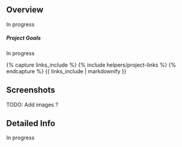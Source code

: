<!---
Gregoire Boiron <gregoire.boiron@gmail.com>
Copyright (c) 2018 Gregoire Boiron  All Rights Reserved.
--->

Overview
--------------------
In progress

##### Project Goals
In progress

{% capture links_include %}
{% include helpers/project-links %}
{% endcapture %}
{{ links_include | markdownify }}

Screenshots
--------------------
TODO: Add images ?

Detailed Info
--------------------
In progress
